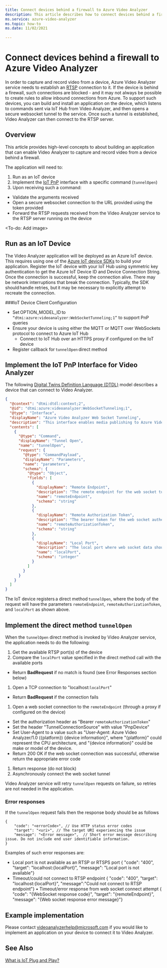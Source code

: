 ```yaml
---
title: Connect devices behind a firewall to Azure Video Analyzer
description: This article describes how to connect devices behind a firewall to Azure Video Analyzer
ms.service: azure-video-analyzer
ms.topic: how-to
ms.date: 11/02/2021 
 
---
```

# Connect devices behind a firewall to Azure Video Analyzer

In order to capture and record video from a device, Azure Video Analyzer service needs to establish an [RTSP](terminology.md#rtsp) connection to it. If the device is behind a firewall, such connections are blocked - and it may not always be possible to create rules to allow inbound connections from Azure. To support such devices, you can build and install an application on the device, which listens to commands sent via IoT Hub from Video Analyzer, and then opens a secure websocket tunnel to the service. Once such a tunnel is established, Video Analyzer can then connect to the RTSP server. 

## Overview 

This article provides high-level concepts to about building an application that can enable Video Analyzer to capture and record video from a device behind a firewall. 

The application will need to: 

1. Run as an IoT device 
1. Implement the [IoT PnP](../../iot-develop/overview-iot-plug-and-play.md) interface with a specific command (`tunnelOpen`) 
1. Upon receiving such a command: 
* Validate the arguments received 
* Open a secure websocket connection to the URL provided using the token provided
* Forward the RTSP requests received from the Video Analyzer service to the RTSP server running on the device 

<To-do: Add image>

## Run as an IoT Device 

The Video Analyzer application will be deployed as an Azure IoT device. This requires using one of the [Azure IoT device SDKs](../../iot-develop/libraries-sdks.md#device-sdks) to build your application. Register the IoT device with your IoT Hub using symmetric key authentication to get the Azure IoT Device ID and Device Connection String. Once the connection is successful, keep the connection alive. There may be network interruptions that break the connection. Typically, the SDK should handle retries, but it may be necessary to explicitly attempt to recreate the connection.

###IoT Device Client Configuration

* Set OPTION_MODEL_ID to `“dtmi:azure:videoanalyzer:WebSocketTunneling;1”` to support PnP queries  
* Ensure your device is using either the MQTT or MQTT over WebSockets protocol to connect to Azure IoT Hub 
    * Connect to IoT Hub over an HTTPS proxy if configured on the IoT device  
* Register callback for `tunnelOpen` direct method 

## Implement the IoT PnP Interface for Video Analyzer

The following [Digital Twins Definition Language (DTDL)](https://github.com/Azure/opendigitaltwins-dtdl) model describes a device that can connect to Video Analyzer.

```json
{
  "@context": "dtmi:dtdl:context;2",
  "@id": "dtmi:azure:videoanalyzer:WebSocketTunneling;1",
  "@type": "Interface",
  "displayName": "Azure Video Analyzer Web Socket Tunneling",
  "description": "This interface enables media publishing to Azure Video Analyzer service from a RTSP compatible device which is located behind a firewall or NAT device.",
  "contents": [
    {
      "@type": "Command",
      "displayName": "Tunnel Open",
      "name": "tunnelOpen",
      "request": {
        "@type": "CommandPayload",
        "displayName": "Parameters",
        "name": "parameters",
        "schema": {
          "@type": "Object",
          "fields": [
            {
              "displayName": "Remote Endpoint",
              "description": "The remote endpoint for the web socket tunnel.",
              "name": "remoteEndpoint",
              "schema": "string"
            },
            {
              "displayName": "Remote Authorization Token",
              "description": "The bearer token for the web socket authentication.",
              "name": "remoteAuthorizationToken",
              "schema": "string"
            },
            {
              "displayName": "Local Port",
              "description": "The local port where web socket data should be tunneled to.",
              "name": "localPort",
              "schema": "integer"
            }
          ]
        }
      }
    }
  ]
}
```

The IoT device registers a direct method `tunnelOpen`, where the body of the request will have the parameters `remoteEndpoint`, `remoteAuthorizationToken`, and `localPort` as shown above.

## Implement the direct method `tunnelOpen`
When the `tunnelOpen` direct method is invoked by Video Analyzer service, the application needs to do the following:

1.	Get the available RTSP port(s) of the device
1.	Compare the `localPort` value specified in the direct method call with the available ports
*	Return **BadRequest** if no match is found (see Error Responses section below)
1. Open a TCP connection to "localhost:`localPort`"
*	Return **BadRequest** if the connection fails
1.	Open a web socket connection to the `remoteEndpoint` (through a proxy if configured on the device)
*	Set the authorization header as "Bearer `remoteAuthorizationToken`"
*	Set the header "TunnelConnectionSource" with value "PnpDevice"
*	Set User-Agent to a value such as "User-Agent: Azure Video Analyzer/1.0 ({platform}) {device information}", where "{platform}" could represent the CPU architecture, and "{device information}" could be make or model of the device.
*	Return 200 OK if the web socket connection was successful, otherwise return the appropriate error code
1.	Return response (do not block)
1.	Asynchronously connect the web socket tunnel

Video Analyzer service will retry `tunnelOpen` requests on failure, so retries are not needed in the application.

### Error responses
If the `tunnelOpen` request fails then the response body should be as follows

```
{
    "code": "<errorCode>", // Use HTTP status error codes
    "target": "<uri>", // The target URI experiencing the issue
    "message": "<Error message>",  // Short error message describing issue. Do not include end user identifiable information.
}
```
Examples of such error responses are:

* Local port is not available as an RTSP or RTSPS port
{ "code": "400", "target": "localhost:{localPort}", "message": "Local port is not available"}
* Timeout/could not connect to RTSP endpoint
{ "code": "400", "target": "localhost:{localPort}", "message":"Could not connect to RTSP endpoint"}
•	Timeout/error response from web socket connect attempt
{ "code": "{WebSocket response code}", "target": "{remoteEndpoint}", "message": "{Web socket response error message}"}


## Example implementation
Please contact videoanalyzerhelp@microsoft.com if you would like to implement an application on your device to connect it to Video Analyzer.

## See Also 

[What is IoT Plug and Play?](../../iot-develop/overview-iot-plug-and-play.md)
